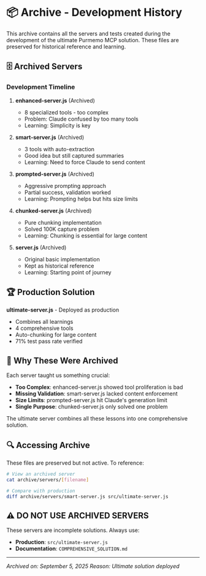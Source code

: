 # 📦 Archive - Development History

This archive contains all the servers and tests created during the development of the ultimate Purmemo MCP solution. These files are preserved for historical reference and learning.

## 🗄️ Archived Servers

### Development Timeline

1. **enhanced-server.js** (Archived)
   - 8 specialized tools - too complex
   - Problem: Claude confused by too many tools
   - Learning: Simplicity is key

2. **smart-server.js** (Archived)
   - 3 tools with auto-extraction
   - Good idea but still captured summaries
   - Learning: Need to force Claude to send content

3. **prompted-server.js** (Archived)
   - Aggressive prompting approach
   - Partial success, validation worked
   - Learning: Prompting helps but hits size limits

4. **chunked-server.js** (Archived)
   - Pure chunking implementation
   - Solved 100K capture problem
   - Learning: Chunking is essential for large content

5. **server.js** (Archived)
   - Original basic implementation
   - Kept as historical reference
   - Learning: Starting point of journey

## 🏆 Production Solution

**ultimate-server.js** - Deployed as production
- Combines all learnings
- 4 comprehensive tools
- Auto-chunking for large content
- 71% test pass rate verified

## 📝 Why These Were Archived

Each server taught us something crucial:
- **Too Complex**: enhanced-server.js showed tool proliferation is bad
- **Missing Validation**: smart-server.js lacked content enforcement
- **Size Limits**: prompted-server.js hit Claude's generation limit
- **Single Purpose**: chunked-server.js only solved one problem

The ultimate server combines all these lessons into one comprehensive solution.

## 🔍 Accessing Archive

These files are preserved but not active. To reference:
```bash
# View an archived server
cat archive/servers/[filename]

# Compare with production
diff archive/servers/smart-server.js src/ultimate-server.js
```

## ⚠️ DO NOT USE ARCHIVED SERVERS

These servers are incomplete solutions. Always use:
- **Production**: `src/ultimate-server.js`
- **Documentation**: `COMPREHENSIVE_SOLUTION.md`

---

*Archived on: September 5, 2025*
*Reason: Ultimate solution deployed*
